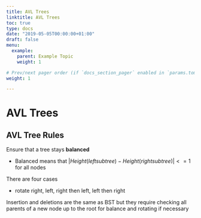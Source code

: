 ```yaml
---
title: AVL Trees
linktitle: AVL Trees
toc: true
type: docs
date: "2019-05-05T00:00:00+01:00"
draft: false
menu:
  example:
    parent: Example Topic
    weight: 1

# Prev/next pager order (if `docs_section_pager` enabled in `params.toml`)
weight: 1

---
```


# AVL Trees

## AVL Tree Rules

Ensure that a tree stays **balanced**

- Balanced means that $|Height(left subtree) - Height(right subtree)| <= 1$ for all nodes

There are four cases

- rotate right, left, right then left, left then right

Insertion and deletions are the same as BST but they require checking all parents of a new node up to the root for balance and rotating if necessary

